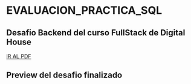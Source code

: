 # EVALUACION_PRACTICA_SQL
## Desafio Backend del curso FullStack de Digital House

<a href="" >IR AL PDF<a>

## Preview del desafio finalizado

<img src="">
